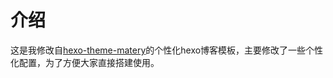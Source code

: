 # 介绍
这是我修改自[hexo-theme-matery](https://github.com/blinkfox/hexo-theme-matery)的个性化hexo博客模板，主要修改了一些个性化配置，为了方便大家直接搭建使用。